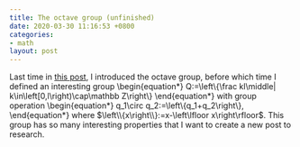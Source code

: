 ```yaml
---
title: The octave group (unfinished)
date: 2020-03-30 11:16:53 +0800
categories:
- math
layout: post
---
```


Last time in [this post](/music/2020/03/27/notes-frequency.html),
I introduced the octave group, before which time I defined an
interesting group
\begin{equation\*}
    Q:=\left\\{\frac kl\middle|
    k\in\left[0,l\right)\cap\mathbb Z\right\\}
\end{equation\*}
with group operation
\begin{equation\*}
    q_1\circ q_2:=\left\\{q_1+q_2\right\\},
\end{equation\*}
where $\left\\{x\right\\}:=x-\left\lfloor x\right\rfloor$.
This group has so many interesting properties that I want to
create a new post to research.
